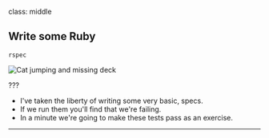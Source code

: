 class: middle
## Write some Ruby

```shell
rspec
```

<img src="http://i.giphy.com/pcC2u7rl89b44.gif" alt="Cat jumping and missing deck"/>

???

- I've taken the liberty of writing some very basic, specs.
- If we run them you'll find that we're failing.
- In a minute we're going to make these tests pass as an exercise.
---
